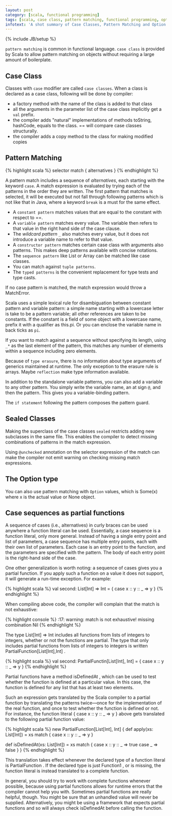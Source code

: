 ```yaml
---
layout: post
category: [scala, functional programming]
tags: [scala, case class, pattern matching, functional programming, option]
infotext: 'A shot summary of Case Classes, Pattern Matching and Option type in Scala.'
---
```

{% include JB/setup %}

`pattern matching` is common in functional language. `case class` is provided by Scala to allow pattern matching on objects 
without requiring a large amount of boilerplate.

## Case Class

Classes with `case` modifier are called `case classes`. When a class is declared as a case class, following will be done 
by compiler:

-   a factory method with the name of the class is added to that class
-   all the arguments in the parameter list of the case class implicitly get a `val` prefix.
-   the compiler adds "natural" implementations of methods toString, hashCode, equals to the class. == will compare case 
classes structurally.
-   the compiler adds a copy method to the class for making modified copies

<!-- more -->

## Pattern Matching

{% highlight scala %}
selector match { alternatives }
{% endhighlight %}

A pattern match includes a sequence of _alternatives_, each starting with the keyword `case`. A match expression is evaluated 
by trying each of the patterns in the order they are written. The first pattern that matches is selected, it will be 
executed but not fall through following patterns which is not like that in Java, where a keyword `break` is a must for the 
same effect.

-   A `constant pattern` matches values that are equal to the constant with respect to ==.
-   A `variable pattern` matches every value. The variable then refers to that value in the right hand side of the case clause.
-   The _wildcard pattern_ `_` also matches every value, but it does not introduce a variable name to refer to that value.
-   A `constructor pattern` matches certain case class with arguments also patterns. This makes deep patterns available with concise notations.
-   The `sequence pattern` like List or Array can be matched like case classes.
-   You can match against `tuple patterns`.
-   The `typed patterns` is the convenient replacement for type tests and type casts.

If no case pattern is matched, the match expression would throw a MatchError.

Scala uses a simple lexical rule for disambiguation between constant pattern and variable pattern: a simple name starting with a lowercase letter is take to 
be a pattern variable; all other references are taken to be constants. If the constant is a field of some object with a 
lowercase name, prefix it with a qualifier as this.pi. Or you can enclose the variable name in back ticks as `pi`.

If you want to match against a sequence without specifying its length, using `_*` as the last element of the pattern, this matches any 
number of elements within a sequence including zero elements.

Because of `type erasure`, there is no information about type arguments of generics maintained at runtime. The only exception to 
the erasure rule is arrays. Maybe `reflection` make type information available.

In addition to the standalone variable patterns, you can also add a variable to any other pattern. You simply write the 
variable name, an at sign `@`, and then the pattern. This gives you a variable-binding pattern.

The `if statement` following the pattern composes the pattern guard.

## Sealed Classes

Making the superclass of the case classes `sealed` restricts adding new subclasses in the same file. This enables the 
compiler to detect missing combinations of patterns in the match expression.

Using `@unchecked` annotation on the selector expression of the match can make the compiler not emit warning on checking 
missing match expressions.

## The Option type

You can also use pattern matching with `Option` values, which is Some(x) where x is the actual value or None object.

## Case sequences as partial functions

A sequence of cases (i.e., alternatives) in curly braces can be used anywhere a function literal can be used. Essentially, a case sequence is a function
literal, only more general. Instead of having a single entry point and list of parameters, a case sequence has multiple entry points, each with their
own list of parameters. Each case is an entry point to the function, and the parameters are specified with the pattern. The body of each entry point is the
right-hand side of the case.

One other generalization is worth noting: a sequence of cases gives you a partial function. If you apply such a function on a value it does not support,
it will generate a run-time exception. For example:

{% highlight scala %}
val second: List[Int] => Int = {
  case x :: y :: _ => y
}
{% endhighlight %}

When compiling above code, the compiler will complain that the match is not exhaustive:

{% highlight console %}
<console>:17: warning: match is not exhaustive!
missing combination    Nil
{% endhighlight %}

The type List[Int] => Int includes all functions from lists of integers to integers, whether or not the functions are partial. The type that
only includes partial functions from lists of integers to integers is written PartialFunction[List[Int],Int] .

{% highlight scala %}
val second: PartialFunctin[List[Int], Int] = {
  case x :: y :: _ => y
}
{% endhighlight %}

Partial functions have a method isDefinedAt , which can be used to test whether the function is defined at a particular value. In this case, the function
is defined for any list that has at least two elements.

Such an expression gets translated by the Scala compiler to a partial function by translating the patterns twice—once for the implementation of the real function, and once to
test whether the function is defined or not. For instance, the function literal { case x :: y :: _ => y } above gets translated to the following partial
function value:

{% highlight scala %}
new PartialFunction[List[Int], Int] {
  def apply(xs: List[Int]) = xs match {
    case x :: y :: _ => y
  }
  
  def isDefinedAt(xs: List[Int]) = xs match {
    case x :: y :: _ => true
    case _ => false
  }
}
{% endhighlight %}

This translation takes effect whenever the declared type of a function literal is PartialFunction . If the declared type is just Function1 , or is missing,
the function literal is instead translated to a complete function.

In general, you should try to work with complete functions whenever possible, because using partial functions allows for runtime errors that the
compiler cannot help you with. Sometimes partial functions are really helpful, though. You might be sure that an unhandled value will never be supplied. Alternatively, you might be using a framework that expects partial
functions and so will always check isDefinedAt before calling the function.